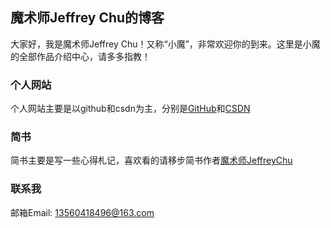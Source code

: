 ## 魔术师Jeffrey Chu的博客
大家好，我是魔术师Jeffrey Chu！又称“小魔”，非常欢迎你的到来。这里是小魔的全部作品介绍中心，请多多指教！


### 个人网站
个人网站主要是以github和csdn为主，分别是[GitHub](https://github.com/ChuJeffrey)和[CSDN](https://github.com/ChuJeffrey)


### 简书
简书主要是写一些心得札记，喜欢看的请移步简书作者[魔术师JeffreyChu](http://www.jianshu.com/u/0dacfcca00d1)


### 联系我
邮箱Email: 13560418496@163.com
